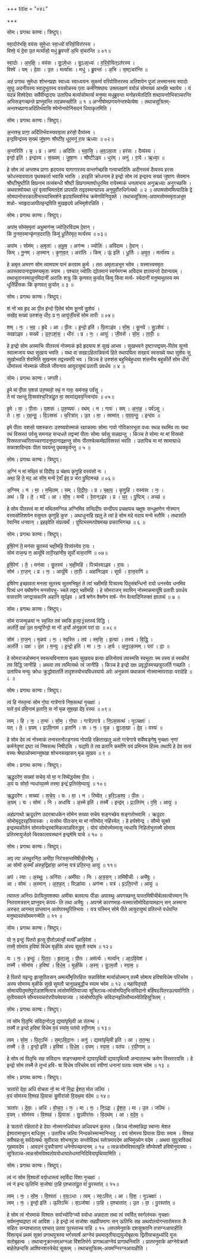 +++
title = "०४८"

+++


सोमः। प्रगाथः काण्वः। त्रिष्टुप्।

स्वा॒दोर॑भक्षि॒ वय॑सः सुमे॒धाः स्वा॒ध्यो॑ वरिवो॒वित्त॑रस्य ।  
विश्वे॒ यं दे॒वा उ॒त मर्त्या॑सो॒ मधु॑ ब्रु॒वन्तो॑ अ॒भि सं॒चर॑न्ति ॥ ०१॥

स्वा॒दोः । अ॒भ॒क्षि॒ । वय॑सः । सु॒ऽमे॒धाः । सु॒ऽआ॒ध्यः॑ । व॒रि॒वो॒वित्ऽत॑रस्य ।  
विश्वे॑ । यम् । दे॒वाः । उ॒त । मर्त्या॑सः । मधु॑ । ब्रु॒वन्तः॑ । अ॒भि । स॒म्ऽचर॑न्ति ॥

अहं प्रगाथः सुमेधाः शोभनप्रज्ञः स्वाध्यः स्वाध्ययनः सुकर्मा वरिवोवित्तरस्य अतिशयेन पूजां लभमानस्य स्वादोः सुष्ठु अदनीयस्य स्वादुभूतस्य वयसोन्नस्य एताः कर्मणिषष्ठ्यः उक्तलक्षणं वयोन्नं सोमाख्यं आभक्षि भक्षयेय । यं यदन्नं विश्वेदेवाः सर्वेपीन्द्रादयः उतापिच मर्त्यासोमर्त्या मनुष्या मधुब्रुवन्तः मनोहरमेतदिति शब्दायन्तोभिसञ्चरन्ति अभिसङ्गच्छन्ते प्राप्नुवन्ति तदन्नमभक्षीति ॥ १ ॥ अग्नीषोमप्रणयनेन्तश्चेत्येषा । तथाचसूत्रितम्-अन्तश्चप्रागाअदितिर्भवासि श्येनोनयोनिंसदनं धियाकृतमिति ।

सोमः। प्रगाथः काण्वः। त्रिष्टुप्।

अ॒न्तश्च॒ प्रागा॒ अदि॑तिर्भवास्यवया॒ता हर॑सो॒ दैव्य॑स्य ।  
इन्द॒विन्द्र॑स्य स॒ख्यं जु॑षा॒णः श्रौष्टी॑व॒ धुर॒मनु॑ रा॒य ऋ॑ध्याः ॥ ०२॥

अ॒न्तरिति॑ । च॒ । प्र । अगाः॑ । अदि॑तिः । भ॒वा॒सि॒ । अ॒व॒ऽया॒ता । हर॑सः । दैव्य॑स्य ।  
इन्दो॒ इति॑ । इन्द्र॑स्य । स॒ख्यम् । जु॒षा॒णः । श्रौष्टी॑ऽइव । धुर॑म् । अनु॑ । रा॒ये । ऋ॒ध्याः॒ ॥

हे सोम त्वं अन्तश्च प्रागाः हृदयस्य यागागारस्य वान्तर्गच्छसि गत्वाचादितिः अदीनस्त्वं दैव्यस्य हरसः क्रोधस्यावयाता पृथक्कर्ता भवासि भवसि । हरइति क्रोधनाम हे इन्द्रो सोम त्वं इन्द्रस्य सख्यं जुषाणः सेवमानः श्रौष्टीश्रुष्टीति क्षिप्रनाम तत्संबन्धी श्रौष्टी क्षिप्रगाम्यश्वोधुरमिव रायेस्माकं धनलाभाय अनुऋध्याः अनुगच्छसि । अथवाश्वोयथा धुरं वृत्वाभिमतदेशं प्रापयति तद्वदस्मान्प्रापय अनुपूर्वोरुधिर्गत्यर्थः ॥ २ ॥ अपामसोममित्यादिके द्वे सोमपानोत्तरकालीनास्याभिमर्शने हृदयाभिमर्शनेच क्रमेणविनियुक्ते । तथाचसूत्रितम्-अपामसोमममृताअभूम शन्नो- भवहृदाआपीतइन्द्रविति मुखहृदये अभिमृशेरन्निति ।

सोमः। प्रगाथः काण्वः। त्रिष्टुप्।

अपा॑म॒ सोम॑म॒मृता॑ अभू॒माग॑न्म॒ ज्योति॒रवि॑दाम दे॒वान् ।  
किं नू॒नम॒स्मान्कृ॑णव॒दरा॑तिः॒ किमु॑ धू॒र्तिर॑मृत॒ मर्त्य॑स्य ॥ ०३॥

अपा॑म । सोम॑म् । अ॒मृताः॑ । अ॒भू॒म॒ । अग॑न्म । ज्योतिः॑ । अवि॑दाम । दे॒वान् ।  
किम् । नू॒नम् । अ॒स्मान् । कृ॒ण॒व॒त् । अरा॑तिः । किम् । ऊं॒ इति॑ । धू॒र्तिः । अ॒मृ॒त॒ । मर्त्य॑स्य ॥

हे अमृत अमरण सोम त्वामपाम पानं करवाम कुर्मः । ततः अमृताअभूम भवेम । यस्मात्त्वममृतः अतस्तवपानाद्वयमप्यमृताः स्याम । पश्चात् ज्योतिः द्योतमानं स्वर्गमगन्म अविदाम ज्ञातवन्तो देवान्वयम् । तथाभूतानस्मान्नुनमिदानीं अरातिः शत्रुः किं कृणवत् कुर्यात् किमु किंवा मर्त्य- स्येदानीं मनुष्यभूतस्य मम धूर्तिर्हिंसकः किं कृणवत् कुर्यात् ॥ ३ ॥

सोमः। प्रगाथः काण्वः। त्रिष्टुप्।

शं नो॑ भव हृ॒द आ पी॒त इ॑न्दो पि॒तेव॑ सोम सू॒नवे॑ सु॒शेवः॑ ।  
सखे॑व॒ सख्य॑ उरुशंस॒ धीरः॒ प्र ण॒ आयु॑र्जी॒वसे॑ सोम तारीः ॥ ०४॥

शम् । नः॒ । भ॒व॒ । हृ॒दे । आ । पी॒तः । इ॒न्दो॒ इति॑ । पि॒ताऽइ॑व । सो॒म॒ । सू॒नवे॑ । सु॒ऽशेवः॑ ।  
सखा॑ऽइव । सख्ये॑ । उ॒रु॒ऽशं॒स॒ । धीरः॑ । प्र । नः॒ । आयुः॑ । जी॒वसे॑ । सो॒म॒ । ता॒रीः॒ ॥

हे इन्द्रो सोम अस्माभिः पीतस्त्वं नोस्माकं हृदे हृदयाय शं सुखं आभव । सुखभवने दृष्टान्तद्वयम्-पितेव सूनवे स्वात्मजाय यथा सुखाय भवति । यथा वा सखाऽहितान्निवर्त्य हिते स्थापयिता सखायं स्वसख्ये यथा सुशेवः सु सुखोभवति शेवमिति सुखनाम तद्वत्त्वमपि भव । किञ्च हे उरुशंस बहुभिर्बहुधावा शंसनीय बहुकीर्ते सोम धीरो धीमांस्त्वं नोस्माकं जीवसे जीवनाय आयुरायुष्यं प्रतारीः प्रवर्धय ॥ ४ ॥

सोमः। प्रगाथः काण्वः। जगती।

इ॒मे मा॑ पी॒ता य॒शस॑ उरु॒ष्यवो॒ रथं॒ न गावः॒ सम॑नाह॒ पर्व॑सु ।  
ते मा॑ रक्षन्तु वि॒स्रस॑श्च॒रित्रा॑दु॒त मा॒ स्रामा॑द्यवय॒न्त्विन्द॑वः ॥ ०५॥

इ॒मे । मा॒ । पी॒ताः । य॒शसः॑ । उ॒रु॒ष्यवः॑ । रथ॑म् । न । गावः॑ । सम् । अ॒ना॒ह॒ । पर्व॑ऽसु ।  
ते । मा॒ । र॒क्ष॒न्तु॒ । वि॒ऽस्रसः॑ । च॒रित्रा॑त् । उ॒त । मा॒ । स्रामा॑त् । य॒व॒य॒न्तु॒ । इन्द॑वः ॥

इमे पीताः यशसो यशस्कराः उरुष्यवोस्माकं रक्षाकामाः सोमाः गावो गोविकारभूता वध्वः रथन्न रथमिव ताः यथा रथं विस्रस्तं पर्वसु समनाह सन्दधते तद्वन्मां पीताः सोमाः पर्वसु सन्नह्यन्तु । किञ्च ते सोमाः मा मां विस्रसो विस्रस्ताच्चरिताच्चरणादनुष्ठानाद्रक्षन्तु सोमः पीतश्चेत्कर्मह्यविस्रस्तं भवति । उतापिच मा मां स्रामाद्माधेः सकाशादिन्दवः पीता यवयन्तु पृथक्कुर्वन्तु ॥ ५ ॥

सोमः। प्रगाथः काण्वः। त्रिष्टुप्।

अ॒ग्निं न मा॑ मथि॒तं सं दि॑दीपः॒ प्र च॑क्षय कृणु॒हि वस्य॑सो नः ।  
अथा॒ हि ते॒ मद॒ आ सो॑म॒ मन्ये॑ रे॒वाँ इ॑व॒ प्र च॑रा पु॒ष्टिमच्छ॑ ॥ ०६॥

अ॒ग्निम् । न । मा॒ । म॒थि॒तम् । सम् । दि॒दी॒पः॒ । प्र । च॒क्ष॒य॒ । कृ॒णु॒हि । वस्य॑सः । नः॒ ।  
अथ॑ । हि । ते॒ । मदे॑ । आ । सो॒म॒ । मन्ये॑ । रे॒वान्ऽइ॑व । प्र । च॒र॒ । पु॒ष्टिम् । अच्छ॑ ॥

हे सोम पीतस्त्वं मा मां मथितमग्निन्न अग्निमिव सन्दिदीपः सन्दीपय प्रचक्षयच चक्षुषः सन्धुक्षणेन नोस्मान् वस्यसोतिशयेन वसुमतः कृणुहि कुरु । अथाधुनाहि खलु ते त्वां हे सोम मदे मदाय मन्ये स्तौमि । तथासति रेवानिव धनवान् । इहइवेति संप्रत्यर्थे । पुष्टिमस्मत्पोषमच्छ प्रचराभिगच्छ ॥ ६ ॥

सोमः। प्रगाथः काण्वः। त्रिष्टुप्।

इ॒षि॒रेण॑ ते॒ मन॑सा सु॒तस्य॑ भक्षी॒महि॒ पित्र्य॑स्येव रा॒यः ।  
सोम॑ राज॒न्प्र ण॒ आयूं॑षि तारी॒रहा॑नीव॒ सूर्यो॑ वास॒राणि॑ ॥ ०७॥

इ॒षि॒रेण॑ । ते॒ । मन॑सा । सु॒तस्य॑ । भ॒क्षी॒महि॑ । पित्र्य॑स्यऽइव । रा॒यः ।  
सोम॑ । रा॒ज॒न् । प्र । नः॒ । आयूं॑षि । ता॒रीः॒ । अहा॑निऽइव । सूर्यः॑ । वा॒स॒राणि॑ ॥

इषिरेण इच्छावता मनसा सुतस्य सुतमभिषुतं ते त्वां भक्षीमहि पित्र्यस्य पितृसंबन्धिनो रायो धनस्येव धनमिव पित्र्यं धनं यथैषणेन मनसोपभु- च्चते तद्वत् भक्षीमहि । हे सोमराजन् स्वामिन् नोस्माकमायूंषि प्रतारीः प्रवर्धय वासराणि जगद्वासकानि अहानि सूर्यइव । अत्रै षणेन वैषणेन वार्ष- णेन वेत्यादिनिरुक्तं ज्ञातव्यं ॥ ७ ॥

सोमः। प्रगाथः काण्वः। त्रिष्टुप्।

सोम॑ राजन्मृ॒ळया॑ नः स्व॒स्ति तव॑ स्मसि व्र॒त्या॒३॒॑स्तस्य॑ विद्धि ।  
अल॑र्ति॒ दक्ष॑ उ॒त म॒न्युरि॑न्दो॒ मा नो॑ अ॒र्यो अ॑नुका॒मं परा॑ दाः ॥ ०८॥

सोम॑ । रा॒ज॒न् । मृ॒ळय॑ । नः॒ । स्व॒स्ति । तव॑ । स्म॒सि॒ । व्र॒त्याः॑ । तस्य॑ । वि॒द्धि॒ ।  
अल॑र्ति । दक्षः॑ । उ॒त । म॒न्युः । इ॒न्दो॒ इति॑ । मा । नः॒ । अ॒र्यः । अ॒नु॒ऽका॒मम् । परा॑ । दाः॒ ॥

हे सोमराजन्नोस्मान् स्वस्त्यविनाशाय मृळय सुखयच व्रत्याः व्रतिनोवयं तवस्मसि स्वभूताः स्म तस्य तं स्वकीयं तव विद्धि जानीहि । अथवा तव त्वमित्यर्थः त्वं जानीहि । किञ्च हे इन्द्रो दक्षः प्रवृद्धोस्मच्छत्रुरलर्ति गच्छति । उतापिच मन्युः क्रोधः क्रुद्धोवालर्ति तादृशस्योभयविधस्यार्यः अरेः अनुकामं यथाकामं नोस्मान्मापरादाः परादेहि ॥ ८ ॥

सोमः। प्रगाथः काण्वः। त्रिष्टुप्।

त्वं हि न॑स्त॒न्वः॑ सोम गो॒पा गात्रे॑गात्रे निष॒सत्था॑ नृ॒चक्षाः॑ ।  
यत्ते॑ व॒यं प्र॑मि॒नाम॑ व्र॒तानि॒ स नो॑ मृळ सुष॒खा दे॑व॒ वस्यः॑ ॥ ०९॥

त्वम् । हि । नः॒ । त॒न्वः॑ । सो॒म॒ । गो॒पाः । गात्रे॑ऽगात्रे । नि॒ऽस॒सत्थ॑ । नृ॒ऽचक्षाः॑ ।  
यत् । ते॒ । व॒यम् । प्र॒ऽमि॒नाम॑ । व्र॒तानि॑ । सः । नः॒ । मृ॒ळ॒ । सु॒ऽस॒खा । दे॒व॒ । वस्यः॑ ॥

हे सोम देव त्वं नोस्माकं तन्वस्तनोरङ्गस्य गोपाहि रक्षिताखलु अतो गात्रेगात्रे सर्वेष्वङ्गेषु नृचक्षाः नृणां कर्मनेतॄणां द्रष्टा त्वं निषसत्थ निषीदसि । यद्यपि ते तव व्रतानि कर्माणि वयं प्रमिनाम हिंस्मः तथापि हे देव सत्वं वस्यः श्रेष्ठान्नोस्मान्सुषखा शोभनसखासन् मृळ सुखय ॥ ९ ॥

सोमः। प्रगाथः काण्वः। त्रिष्टुप्।

ऋ॒दू॒दरे॑ण॒ सख्या॑ सचेय॒ यो मा॒ न रिष्ये॑द्धर्यश्व पी॒तः ।  
अ॒यं यः सोमो॒ न्यधा॑य्य॒स्मे तस्मा॒ इन्द्रं॑ प्र॒तिर॑मे॒म्यायुः॑ ॥ १०॥

ऋ॒दू॒दरे॑ण । सख्या॑ । स॒चे॒य॒ । यः । मा॒ । न । रिष्ये॑त् । ह॒रि॒ऽअ॒श्व॒ । पी॒तः ।  
अ॒यम् । यः । सोमः॑ । नि । अधा॑यि । अ॒स्मे इति॑ । तस्मै॑ । इन्द्र॑म् । प्र॒ऽतिर॑म् । ए॒मि॒ । आयुः॑ ॥

अहंप्रगाथो ऋदूदरेण उदराबाधकेन सोमेन सख्या सचेय सङ्गच्छेय सङ्गतोभवामि । ऋदूदरः सोमोमृदूदरइतियास्कः । यःसोमः पीतःसन् मा मां नरिष्येत् नहिंस्येत् । हे हर्यश्वेन्द्र । सौम्ये सूक्ते इन्द्रस्यकीर्तनं सोमस्येन्द्रस्वामिकत्वान्नविरुद्धम् । योयं सोमोस्मेस्मासु न्यधायि निहितोभूत्तस्मै सोमाय प्रतिरमायुर्जठरे चिरकालावस्थानं इन्द्रमेमि याचे ॥ १० ॥

सोमः। प्रगाथः काण्वः। त्रिष्टुप्।

अप॒ त्या अ॑स्थु॒रनि॑रा॒ अमी॑वा॒ निर॑त्रस॒न्तमि॑षीची॒रभै॑षुः ।  
आ सोमो॑ अ॒स्माँ अ॑रुह॒द्विहा॑या॒ अग॑न्म॒ यत्र॑ प्रति॒रन्त॒ आयुः॑ ॥ ११॥

अप॑ । त्याः । अ॒स्थुः॒ । अनि॑राः । अमी॑वाः । निः । अ॒त्र॒स॒न् । तमि॑षीचीः । अभै॑षुः ।  
आ । सोमः॑ । अ॒स्मान् । अ॒रु॒ह॒त् । विऽहा॑याः । अग॑न्म । यत्र॑ । प्र॒ऽति॒रन्ते॑ । आयुः॑ ॥

त्यास्ता अनिराः प्रेरयितुमशक्याः अमीवाः बलवत्यः पीडाः अपास्थुः अपगच्छन्तु यास्तमिषीचीर्बलवत्योस्मान् निः नितरामत्रसन् प्राप्नुवन् कंपयं- ति तथा अभैषुः । अपगमे कारणमाह-यस्मात्सोमोविहायामहान् सन् अस्माना अरुहत् आगमत् प्राप्तवान् अतोपास्थुरितिभावः । यत्र यस्मिन् सोमे पीते आयुरायुष्यं प्रतिरन्ते वर्धयन्ति मनुष्यास्तंसोममगन्मेति ॥ ११ ॥

सोमः। प्रगाथः काण्वः। त्रिष्टुप्।

यो न॒ इन्दुः॑ पितरो हृ॒त्सु पी॒तोऽम॑र्त्यो॒ मर्त्याँ॑ आवि॒वेश॑ ।  
तस्मै॒ सोमा॑य ह॒विषा॑ विधेम मृळी॒के अ॑स्य सुम॒तौ स्या॑म ॥ १२॥

यः । नः॒ । इन्दुः॑ । पि॒त॒रः॒ । हृ॒त्ऽसु । पी॒तः । अम॑र्त्यः । मर्त्या॑न् । आ॒ऽवि॒वेश॑ ।  
तस्मै॑ । सोमा॑य । ह॒विषा॑ । वि॒धे॒म॒ । मृ॒ळी॒के । अ॒स्य॒ । सु॒ऽम॒तौ । स्या॒म॒ ॥

हे पितरो यइन्दुः हृत्सुपीतःसन् अमर्त्योमृतिरहितः सन्नाविवेश मर्त्यान्नोस्मान् तस्मै सोमाय हविषाविधेम परिचरेम । अस्य सोमस्य मृळीके सुखे सुमतौ चानुग्रहबुद्धौच स्याम भवेम ॥ १२ ॥ महापितृयज्ञे सोमायपितृमतेपुरोडाशमित्यत्र त्वंसोममितियाज्या सूत्रितञ्च-त्वंसोमपितृभिःसंविदानो बर्हिषदःपितरऊत्यर्वागिति । तृतीयसवने सौम्यस्यचरोरपीयमेवयाज्या । त्वंसोमपितृभिः संविदानइतिसौम्यस्येतिहिसूत्रितम् ।

सोमः। प्रगाथः काण्वः। त्रिष्टुप्।

त्वं सो॑म पि॒तृभिः॑ संविदा॒नोऽनु॒ द्यावा॑पृथि॒वी आ त॑तन्थ ।  
तस्मै॑ त इन्दो ह॒विषा॑ विधेम व॒यं स्या॑म॒ पत॑यो रयी॒णाम् ॥ १३॥

त्वम् । सो॒म॒ । पि॒तृऽभिः॑ । स॒म्ऽवि॒दा॒नः । अनु॑ । द्यावा॑पृथि॒वी इति॑ । आ । त॒त॒न्थ॒ ।  
तस्मै॑ । ते॒ । इ॒न्दो॒ इति॑ । ह॒विषा॑ । वि॒धे॒म॒ । व॒यम् । स्या॒म॒ । पत॑यः । र॒यी॒णाम् ॥

हे सोम त्वं पितृभिः सह संविदानः सङ्गच्छमानो द्यावापृथिवी द्यावापृथिव्यौ अन्वाततन्थ क्रमेण विस्तारयसि । हे इन्द्रो सोम तस्मै ते तुभ्यं हवि- षा विधेम परिचरेम वयं रयीणां धनानां पतयः स्याम भवेम ॥ १३ ॥

सोमः। प्रगाथः काण्वः। त्रिष्टुप्।

त्राता॑रो देवा॒ अधि॑ वोचता नो॒ मा नो॑ नि॒द्रा ई॑शत॒ मोत जल्पिः॑ ।  
व॒यं सोम॑स्य वि॒श्वह॑ प्रि॒यासः॑ सु॒वीरा॑सो वि॒दथ॒मा व॑देम ॥ १४॥

त्राता॑रः । दे॒वाः॒ । अधि॑ । वो॒च॒त॒ । नः॒ । मा । नः॒ । नि॒ऽद्रा । ई॒श॒त॒ । मा । उ॒त । जल्पिः॑ ।  
व॒यम् । सोम॑स्य । वि॒श्वह॑ । प्रि॒यासः॑ । सु॒ऽवीरा॑सः । वि॒दथ॑म् । आ । व॒दे॒म॒ ॥

हे त्रातारो रक्षितारो हे देवाः नोस्मानधिवोचत अधिवचनं कुरुत । किञ्च नोस्मान्निद्रा स्वप्नाः मेशत ईश्वरामाभूवन् बाधितुम् । उतापिच जल्पिः निन्दकोस्मान्मानिन्दतु । वयं सोमस्य प्रियासः प्रियाः स्याम । विश्वह सर्वेष्वहःसु सर्वदेत्यर्थः सुवीरासः शोभनपुत्राः सन्तोविदथं स्तोत्रमावदेम आभिमुख्येन वदेम । अथवा सुपुत्राविदथं गृहमावदेम । आवदनं पुत्रपौत्राणां धनेनोपच्छन्दनम् ॥ १४ ॥ त्वन्नःसोमविश्वतइति सौम्येपशौ हविषोनुवाक्या । सूत्रितञ्च-त्वन्नःसोमविश्वतोवयोधायातेधामानिदिवियापृथिव्यामिति ।

सोमः। प्रगाथः काण्वः। त्रिष्टुप्।

त्वं नः॑ सोम वि॒श्वतो॑ वयो॒धास्त्वं स्व॒र्विदा वि॑शा नृ॒चक्षाः॑ ।  
त्वं न॑ इन्द ऊ॒तिभिः॑ स॒जोषाः॑ पा॒हि प॒श्चाता॑दु॒त वा॑ पु॒रस्ता॑त् ॥ १५॥

त्वम् । नः॒ । सो॒म॒ । वि॒श्वतः॑ । व॒यः॒ऽधाः । त्वम् । स्वः॒ऽवित् । आ । वि॒श॒ । नृ॒ऽचक्षाः॑ ।  
त्वम् । नः॒ । इ॒न्दो॒ इति॑ । ऊ॒तिऽभिः॑ । स॒ऽजोषाः॑ । पा॒हि । प॒श्चाता॑त् । उ॒त । वा॒ । पु॒रस्ता॑त् ॥

हे सोम त्वं नोस्माकं विश्वतः सर्वाभ्योदिग्भ्यो वयोधा अन्नदाता तथा त्वं स्वर्वित् स्वर्गलंभकः नृचक्षाः सर्वमनुष्यद्रष्टा त्वं आविश । हे इन्द्रो त्वं सजोषाः सहप्रीयमाणः सन् ऊतिभिः सह अथवोतयोगन्तारोमरुतः तैः सहितः सन्पश्चातात् पश्चात् उतवा पुरस्ताच्च पाहि ॥ १५ ॥सप्तमेनुवाके दशसूक्तानि तत्राग्नआयाहीति विंशत्यृचं प्रथमं सूक्तं प्रगाथपुत्रस्य भर्गस्यार्षं आग्नेयं प्रथमातृतीयाद्ययुजोबृहत्यः द्वितीयाचतुर्थ्यादि युजः सतोबृहत्यः । तथाचानुक्रान्तम्अग्नआ विंशतिर्भर्गः प्रागाथआग्नेयं प्रागाथन्त्विति । प्रातरनुवाके आग्नेयेक्रतौ बार्हतेछन्दसि आश्विनशस्त्रेचेदं सूक्तम् । तथाचसूत्रितम्-अयमग्निरग्नआयाहीति ।